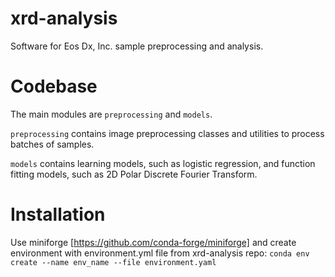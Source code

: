 # xrd-analysis
Software for Eos Dx, Inc. sample preprocessing and analysis.

# Codebase
The main modules are `preprocessing` and `models`.

`preprocessing` contains image preprocessing classes and utilities to process batches of samples.

`models` contains learning models, such as logistic regression, and function fitting models, such as 2D Polar Discrete Fourier Transform.

# Installation
Use miniforge [https://github.com/conda-forge/miniforge] and create environment with environment.yml file from xrd-analysis repo:
`conda env create --name env_name --file environment.yaml`
